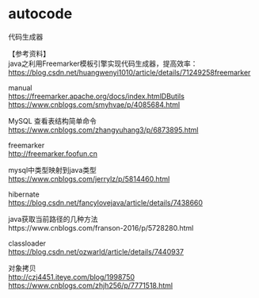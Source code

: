 # autocode
代码生成器

【参考资料】</br>
java之利用Freemarker模板引擎实现代码生成器，提高效率：</br>
https://blog.csdn.net/huangwenyi1010/article/details/71249258freemarker 

manual</br>
https://freemarker.apache.org/docs/index.htmlDButils</br>
https://www.cnblogs.com/smyhvae/p/4085684.html

MySQL 查看表结构简单命令</br>
https://www.cnblogs.com/zhangyuhang3/p/6873895.html

freemarker</br>
http://freemarker.foofun.cn

mysql中类型映射到java类型</br>
https://www.cnblogs.com/jerrylz/p/5814460.html

hibernate</br>
https://blog.csdn.net/fancylovejava/article/details/7438660

<p>java获取当前路径的几种方法</br>
https://www.cnblogs.com/franson-2016/p/5728280.html

classloader</br>
https://blog.csdn.net/ozwarld/article/details/7440937

对象拷贝</br>
http://czj4451.iteye.com/blog/1998750</br>
https://www.cnblogs.com/zhjh256/p/7771518.html
